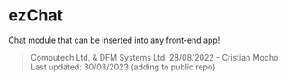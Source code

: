 # ezChat

Chat module that can be inserted into any front-end app!

> Computech Ltd. & DFM Systems Ltd.
> 28/08/2022 - Cristian Mocho
> Last updated: 30/03/2023 (adding to public repo)
